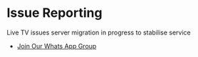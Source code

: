 # Issue Reporting
Live TV issues server migration in progress to stabilise service

- [Join Our Whats App Group](https://chat.whatsapp.com/Kepo63BDAcf7wsAyUcGTzm)
